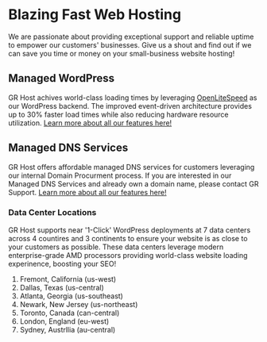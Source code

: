 # Blazing Fast Web Hosting

We are passionate about providing exceptional support and reliable uptime to empower our customers' businesses. Give us a shout and find out if we can save you time or money on your small-business website hosting!

## Managed WordPress

GR Host achives world-class loading times by leveraging [OpenLiteSpeed](https://openlitespeed.org/) as our WordPress backend. The improved event-driven architecture provides up to 30% faster load times while also reducing hardware resource utilization.
[Learn more about all our features here!](https://grhost.net/pages/features/)

## Managed DNS Services

GR Host offers affordable managed DNS services for customers leveraging our internal Domain Procurment process. If you are interested in our Managed DNS Services and already own a domain name, please contact GR Support.
[Learn more about all our features here!](https://grhost.net/pages/features/)

### Data Center Locations

GR Host supports near '1-Click' WordPress deployments at 7 data centers across 4 countires and 3 continents to ensure your website is as close to your customers as possible. These data centers leverage modern enterprise-grade AMD processors providing world-class website loading experinence, boosting your SEO!

1. Fremont, California (us-west)
2. Dallas, Texas (us-central)
3. Atlanta, Georgia (us-southeast)
4. Newark, New Jersey (us-northeast)
5. Toronto, Canada (can-central)
6. London, England (eu-west)
7. Sydney, Austrllia (au-central)